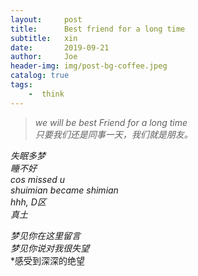 ```yaml
---
layout:     post
title:      Best friend for a long time
subtitle:   xin
date:       2019-09-21
author:     Joe
header-img: img/post-bg-coffee.jpeg
catalog: true
tags:
    -  think   
---
```


>*we will be best Friend for a long time*  
>*只要我们还是同事一天，我们就是朋友。*  

*失眠多梦*  
*睡不好*  
*cos missed u*  
*shuimian became shimian*  
*hhh, D区*  
*真土*  

*梦见你在这里留言*  
*梦见你说对我很失望*  
*感受到深深的绝望
